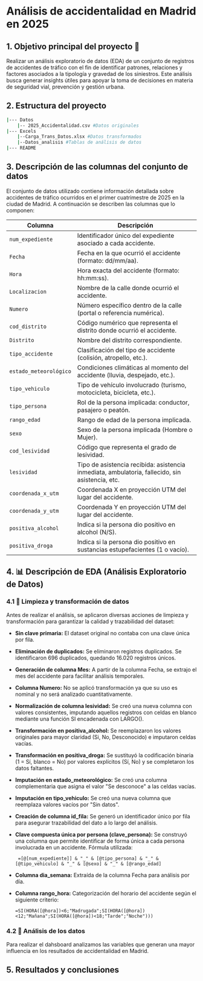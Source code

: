 # Análisis de accidentalidad en Madrid en 2025

## 1. Objetivo principal del proyecto 🎯 

Realizar un análisis exploratorio de datos (EDA) de un conjunto de registros de accidentes de tráfico con el fin de identificar patrones, relaciones y factores asociados a la tipología y gravedad de los siniestros. Este análisis busca generar insights útiles para apoyar la toma de decisiones en materia de seguridad vial, prevención y gestión urbana.

## 2. Estructura del proyecto
```bash
|--- Datos
    |-- 2025_Accidentalidad.csv #Datos originales
|--- Excels
    |--Carga_Trans_Datos.xlsx #Datos transformados
    |--Datos_analisis #Tablas de análisis de datos
|--- README
```

## 3. Descripción de las columnas del conjunto de datos

El conjunto de datos utilizado contiene información detallada sobre accidentes de tráfico ocurridos en el primer cuatrimestre de 2025 en la ciudad de Madrid. A continuación se describen las columnas que lo componen:

| **Columna**            | **Descripción**                                                                                 |
| ---------------------- | ----------------------------------------------------------------------------------------------- |
| `num_expediente`       | Identificador único del expediente asociado a cada accidente.                                   |
| `Fecha`                | Fecha en la que ocurrió el accidente (formato: dd/mm/aa).                                       |
| `Hora`                 | Hora exacta del accidente (formato: hh\:mm\:ss).                                                |
| `Localizacion`         | Nombre de la calle donde ocurrió el accidente.                                                  |
| `Numero`               | Número específico dentro de la calle (portal o referencia numérica).                            |
| `cod_distrito`         | Código numérico que representa el distrito donde ocurrió el accidente.                          |
| `Distrito`             | Nombre del distrito correspondiente.                                                            |
| `tipo_accidente`       | Clasificación del tipo de accidente (colisión, atropello, etc.).                                |
| `estado_meteorológico` | Condiciones climáticas al momento del accidente (lluvia, despejado, etc.).                      |
| `tipo_vehiculo`        | Tipo de vehículo involucrado (turismo, motocicleta, bicicleta, etc.).                           |
| `tipo_persona`         | Rol de la persona implicada: conductor, pasajero o peatón.                                      |
| `rango_edad`           | Rango de edad de la persona implicada.                                                          |
| `sexo`                 | Sexo de la persona implicada (Hombre o Mujer).                                                  |
| `cod_lesividad`        | Código que representa el grado de lesividad.                                                    |
| `lesividad`            | Tipo de asistencia recibida: asistencia inmediata, ambulatoria, fallecido, sin asistencia, etc. |
| `coordenada_x_utm`     | Coordenada X en proyección UTM del lugar del accidente.                                         |
| `coordenada_y_utm`     | Coordenada Y en proyección UTM del lugar del accidente.                                         |
| `positiva_alcohol`     | Indica si la persona dio positivo en alcohol (N/S).                                             |
| `positiva_droga`       | Indica si la persona dio positivo en sustancias estupefacientes (1 o vacío).                    |


## 4. 📊 Descripción de EDA (Análisis Exploratorio de Datos)

### 4.1 🔧 Limpieza y transformación de datos

Antes de realizar el análisis, se aplicaron diversas acciones de limpieza y transformación para garantizar la calidad y trazabilidad del dataset:

- **Sin clave primaria:** El dataset original no contaba con una clave única por fila.

- **Eliminación de duplicados:** Se eliminaron registros duplicados. Se identificaron 696 duplicados, quedando 16.020 registros únicos.

- **Generación de columna Mes:** A partir de la columna Fecha, se extrajo el mes del accidente para facilitar análisis temporales.

- **Columna Numero:** No se aplicó transformación ya que su uso es nominal y no será analizado cuantitativamente.

- **Normalización de columna lesividad:** Se creó una nueva columna con valores consistentes, imputando aquellos registros con celdas en blanco mediante una función SI encadenada con LARGO().

- **Transformación en positiva_alcohol:** Se reemplazaron los valores originales para mayor claridad (Si, No, Desconocido) e imputaron celdas vacías.

- **Transformación en positiva_droga:** Se sustituyó la codificación binaria (1 = Sí, blanco = No) por valores explícitos (Sí, No) y se completaron los datos faltantes.

- **Imputación en estado_meteorológico:** Se creó una columna complementaria que asigna el valor "Se desconoce" a las celdas vacías.

- **Imputación en tipo_vehiculo:** Se creó una nueva columna que reemplaza valores vacíos por "Sin datos".

- **Creación de columna id_fila:** Se generó un identificador único por fila para asegurar trazabilidad del dato a lo largo del análisis.

- **Clave compuesta única por persona (clave_persona):**
Se construyó una columna que permite identificar de forma única a cada persona involucrada en un accidente.
Fórmula utilizada:

       =[@[num_expediente]] & "_" & [@tipo_persona] & "_" & [@tipo_vehiculo] & "_" & [@sexo] & "_" & [@rango_edad]

- **Columna dia_semana:** Extraída de la columna Fecha para análisis por día.

- **Columna rango_hora:** Categorización del horario del accidente según el siguiente criterio:

      =SI(HORA([@hora])<6;"Madrugada";SI(HORA([@hora])<12;"Mañana";SI(HORA([@hora])<18;"Tarde";"Noche")))

### 4.2 🧠 Análisis de los datos

Para realizar el dahsboard analizamos las variables que generan una mayor influencia en los resultados de accidentalidad en Madrid.

## 5. Resultados y conclusiones
